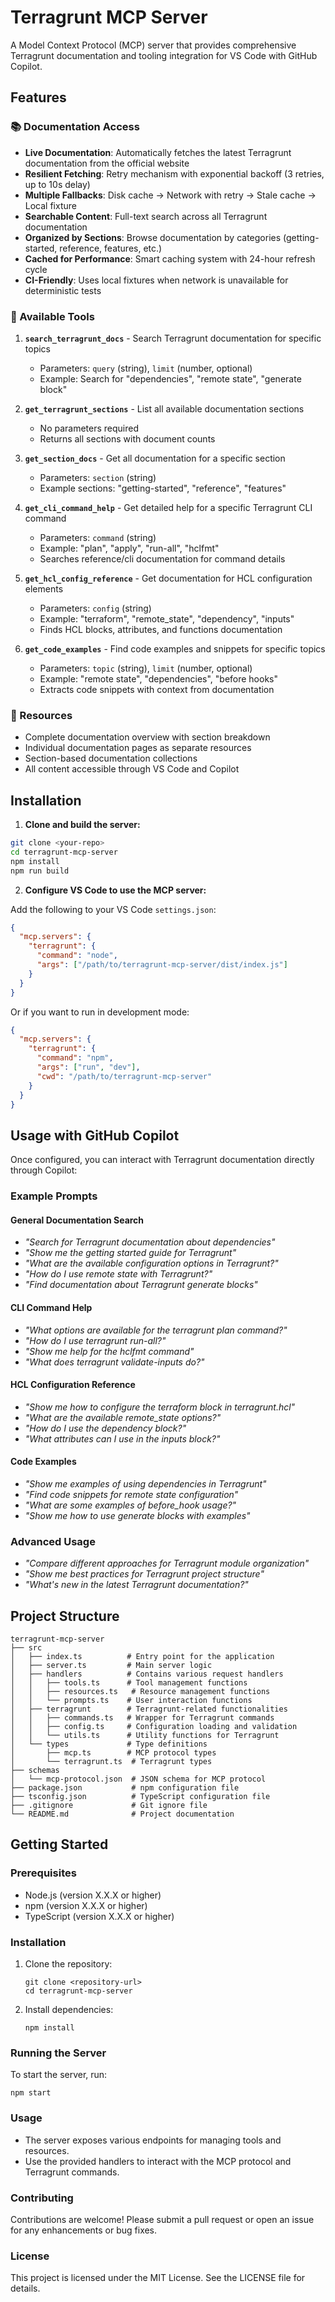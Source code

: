 # Terragrunt MCP Server

A Model Context Protocol (MCP) server that provides comprehensive Terragrunt documentation and tooling integration for VS Code with GitHub Copilot.

## Features

### 📚 Documentation Access

- **Live Documentation**: Automatically fetches the latest Terragrunt documentation from the official website
- **Resilient Fetching**: Retry mechanism with exponential backoff (3 retries, up to 10s delay)
- **Multiple Fallbacks**: Disk cache → Network with retry → Stale cache → Local fixture
- **Searchable Content**: Full-text search across all Terragrunt documentation
- **Organized by Sections**: Browse documentation by categories (getting-started, reference, features, etc.)
- **Cached for Performance**: Smart caching system with 24-hour refresh cycle
- **CI-Friendly**: Uses local fixtures when network is unavailable for deterministic tests

### 🔧 Available Tools

1. **`search_terragrunt_docs`** - Search Terragrunt documentation for specific topics
   - Parameters: `query` (string), `limit` (number, optional)
   - Example: Search for "dependencies", "remote state", "generate block"

2. **`get_terragrunt_sections`** - List all available documentation sections
   - No parameters required
   - Returns all sections with document counts

3. **`get_section_docs`** - Get all documentation for a specific section
   - Parameters: `section` (string)
   - Example sections: "getting-started", "reference", "features"

4. **`get_cli_command_help`** - Get detailed help for a specific Terragrunt CLI command
   - Parameters: `command` (string)
   - Example: "plan", "apply", "run-all", "hclfmt"
   - Searches reference/cli documentation for command details

5. **`get_hcl_config_reference`** - Get documentation for HCL configuration elements
   - Parameters: `config` (string)
   - Example: "terraform", "remote_state", "dependency", "inputs"
   - Finds HCL blocks, attributes, and functions documentation

6. **`get_code_examples`** - Find code examples and snippets for specific topics
   - Parameters: `topic` (string), `limit` (number, optional)
   - Example: "remote state", "dependencies", "before hooks"
   - Extracts code snippets with context from documentation

### 📖 Resources

- Complete documentation overview with section breakdown
- Individual documentation pages as separate resources
- Section-based documentation collections
- All content accessible through VS Code and Copilot

## Installation

1. **Clone and build the server:**

```bash
git clone <your-repo>
cd terragrunt-mcp-server
npm install
npm run build
```

2. **Configure VS Code to use the MCP server:**

Add the following to your VS Code `settings.json`:

```json
{
  "mcp.servers": {
    "terragrunt": {
      "command": "node",
      "args": ["/path/to/terragrunt-mcp-server/dist/index.js"]
    }
  }
}
```

Or if you want to run in development mode:

```json
{
  "mcp.servers": {
    "terragrunt": {
      "command": "npm",
      "args": ["run", "dev"],
      "cwd": "/path/to/terragrunt-mcp-server"
    }
  }
}
```

## Usage with GitHub Copilot

Once configured, you can interact with Terragrunt documentation directly through Copilot:

### Example Prompts

#### General Documentation Search
- *"Search for Terragrunt documentation about dependencies"*
- *"Show me the getting started guide for Terragrunt"*
- *"What are the available configuration options in Terragrunt?"*
- *"How do I use remote state with Terragrunt?"*
- *"Find documentation about Terragrunt generate blocks"*

#### CLI Command Help
- *"What options are available for the terragrunt plan command?"*
- *"How do I use terragrunt run-all?"*
- *"Show me help for the hclfmt command"*
- *"What does terragrunt validate-inputs do?"*

#### HCL Configuration Reference
- *"Show me how to configure the terraform block in terragrunt.hcl"*
- *"What are the available remote_state options?"*
- *"How do I use the dependency block?"*
- *"What attributes can I use in the inputs block?"*

#### Code Examples
- *"Show me examples of using dependencies in Terragrunt"*
- *"Find code snippets for remote state configuration"*
- *"What are some examples of before_hook usage?"*
- *"Show me how to use generate blocks with examples"*

### Advanced Usage

- *"Compare different approaches for Terragrunt module organization"*
- *"Show me best practices for Terragrunt project structure"*
- *"What's new in the latest Terragrunt documentation?"*

## Project Structure

```
terragrunt-mcp-server
├── src
│   ├── index.ts          # Entry point for the application
│   ├── server.ts         # Main server logic
│   ├── handlers          # Contains various request handlers
│   │   ├── tools.ts      # Tool management functions
│   │   ├── resources.ts   # Resource management functions
│   │   └── prompts.ts    # User interaction functions
│   ├── terragrunt        # Terragrunt-related functionalities
│   │   ├── commands.ts   # Wrapper for Terragrunt commands
│   │   ├── config.ts     # Configuration loading and validation
│   │   └── utils.ts      # Utility functions for Terragrunt
│   └── types             # Type definitions
│       ├── mcp.ts        # MCP protocol types
│       └── terragrunt.ts  # Terragrunt types
├── schemas
│   └── mcp-protocol.json  # JSON schema for MCP protocol
├── package.json           # npm configuration file
├── tsconfig.json          # TypeScript configuration file
├── .gitignore             # Git ignore file
└── README.md              # Project documentation
```

## Getting Started

### Prerequisites

- Node.js (version X.X.X or higher)
- npm (version X.X.X or higher)
- TypeScript (version X.X.X or higher)

### Installation

1. Clone the repository:

   ```
   git clone <repository-url>
   cd terragrunt-mcp-server
   ```

2. Install dependencies:

   ```
   npm install
   ```

### Running the Server

To start the server, run:

```
npm start
```

### Usage

- The server exposes various endpoints for managing tools and resources.
- Use the provided handlers to interact with the MCP protocol and Terragrunt commands.

### Contributing

Contributions are welcome! Please submit a pull request or open an issue for any enhancements or bug fixes.

### License

This project is licensed under the MIT License. See the LICENSE file for details.
